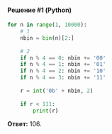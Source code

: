 #### Решение #1 (Python)
```python
for n in range(1, 10000):
	# 1
	nbin = bin(n)[2:]
	
	# 2
	if n % 4 == 0: nbin += '00'
	if n % 4 == 1: nbin += '01'
	if n % 4 == 2: nbin += '10'
	if n % 4 == 3: nbin += '11'
	
	r = int('0b' + nbin, 2)
	
	if r < 111:
		print(r)
```

**Ответ:** 106.
